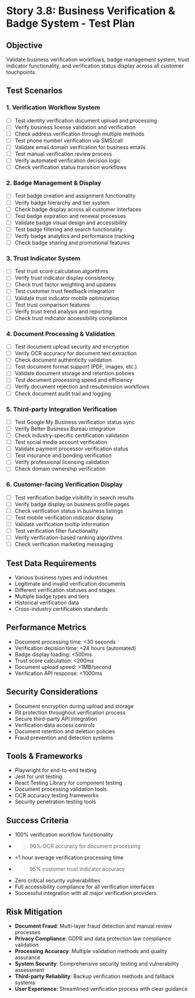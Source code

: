 # Story 3.8: Business Verification & Badge System - Test Plan

## Objective
Validate business verification workflows, badge management system, trust indicator functionality, and verification status display across all customer touchpoints.

## Test Scenarios

### 1. Verification Workflow System
- [ ] Test identity verification document upload and processing
- [ ] Verify business license validation and verification
- [ ] Check address verification through multiple methods
- [ ] Test phone number verification via SMS/call
- [ ] Validate email domain verification for business emails
- [ ] Test manual verification review process
- [ ] Verify automated verification decision logic
- [ ] Check verification status transition workflows

### 2. Badge Management & Display
- [ ] Test badge creation and assignment functionality
- [ ] Verify badge hierarchy and tier system
- [ ] Check badge display across all customer interfaces
- [ ] Test badge expiration and renewal processes
- [ ] Validate badge visual design and accessibility
- [ ] Test badge filtering and search functionality
- [ ] Verify badge analytics and performance tracking
- [ ] Check badge sharing and promotional features

### 3. Trust Indicator System
- [ ] Test trust score calculation algorithms
- [ ] Verify trust indicator display consistency
- [ ] Check trust factor weighting and updates
- [ ] Test customer trust feedback integration
- [ ] Validate trust indicator mobile optimization
- [ ] Test trust comparison features
- [ ] Verify trust trend analysis and reporting
- [ ] Check trust indicator accessibility compliance

### 4. Document Processing & Validation
- [ ] Test document upload security and encryption
- [ ] Verify OCR accuracy for document text extraction
- [ ] Check document authenticity validation
- [ ] Test document format support (PDF, images, etc.)
- [ ] Validate document storage and retention policies
- [ ] Test document processing speed and efficiency
- [ ] Verify document rejection and resubmission workflows
- [ ] Check document audit trail and logging

### 5. Third-party Integration Verification
- [ ] Test Google My Business verification status sync
- [ ] Verify Better Business Bureau integration
- [ ] Check industry-specific certification validation
- [ ] Test social media account verification
- [ ] Validate payment processor verification status
- [ ] Test insurance and bonding verification
- [ ] Verify professional licensing validation
- [ ] Check domain ownership verification

### 6. Customer-facing Verification Display
- [ ] Test verification badge visibility in search results
- [ ] Verify badge display on business profile pages
- [ ] Check verification status in business listings
- [ ] Test mobile verification indicator display
- [ ] Validate verification tooltip information
- [ ] Test verification filter functionality
- [ ] Verify verification-based ranking algorithms
- [ ] Check verification marketing messaging

## Test Data Requirements
- Various business types and industries
- Legitimate and invalid verification documents
- Different verification statuses and stages
- Multiple badge types and tiers
- Historical verification data
- Cross-industry certification standards

## Performance Metrics
- Document processing time: <30 seconds
- Verification decision time: <24 hours (automated)
- Badge display loading: <500ms
- Trust score calculation: <200ms
- Document upload speed: >1MB/second
- Verification API response: <1000ms

## Security Considerations
- Document encryption during upload and storage
- PII protection throughout verification process
- Secure third-party API integration
- Verification data access controls
- Document retention and deletion policies
- Fraud prevention and detection systems

## Tools & Frameworks
- Playwright for end-to-end testing
- Jest for unit testing
- React Testing Library for component testing
- Document processing validation tools
- OCR accuracy testing frameworks
- Security penetration testing tools

## Success Criteria
- 100% verification workflow functionality
- >90% OCR accuracy for document processing
- <1 hour average verification processing time
- >95% customer trust indicator accuracy
- Zero critical security vulnerabilities
- Full accessibility compliance for all verification interfaces
- Successful integration with all major verification providers

## Risk Mitigation
- **Document Fraud**: Multi-layer fraud detection and manual review processes
- **Privacy Compliance**: GDPR and data protection law compliance validation
- **Processing Accuracy**: Multiple validation methods and quality assurance
- **System Security**: Comprehensive security testing and vulnerability assessment
- **Third-party Reliability**: Backup verification methods and fallback systems
- **User Experience**: Streamlined verification process with clear guidance
